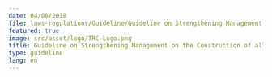 ```yaml
---
date: 04/06/2018
file: laws-regulations/Guideline/Guideline on Strengthening Management on the Construction of all Types of Telecommunications Infrastructure in the Capital Province.pdf
featured: true
image: src/asset/logo/TRC-Logo.png
title: Guideline on Strengthening Management on the Construction of all Types of Telecommunications Infrastructure in the Capital / Province
type: guideline
lang: en
---
```

